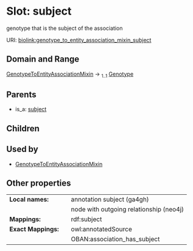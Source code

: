 
# Slot: subject


genotype that is the subject of the association

URI: [biolink:genotype_to_entity_association_mixin_subject](https://w3id.org/biolink/genotype_to_entity_association_mixin_subject)


## Domain and Range

[GenotypeToEntityAssociationMixin](GenotypeToEntityAssociationMixin.md) &#8594;  <sub>1..1</sub> [Genotype](Genotype.md)

## Parents

 *  is_a: [subject](subject.md)

## Children


## Used by

 * [GenotypeToEntityAssociationMixin](GenotypeToEntityAssociationMixin.md)

## Other properties

|  |  |  |
| --- | --- | --- |
| **Local names:** | | annotation subject (ga4gh) |
|  | | node with outgoing relationship (neo4j) |
| **Mappings:** | | rdf:subject |
| **Exact Mappings:** | | owl:annotatedSource |
|  | | OBAN:association_has_subject |

